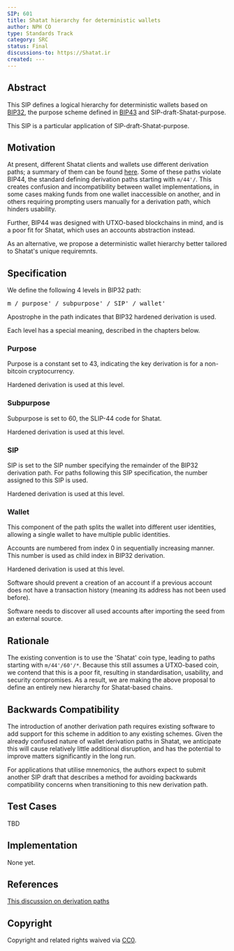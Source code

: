 ```yaml
---
SIP: 601
title: Shatat hierarchy for deterministic wallets
author: NPH CO
type: Standards Track
category: SRC
status: Final
discussions-to: https://Shatat.ir
created: ---
---
```


## Abstract
This SIP defines a logical hierarchy for deterministic wallets based on [BIP32](https://github.com/bitcoin/bips/blob/master/bip-0032.mediawiki), the purpose scheme defined in [BIP43](https://github.com/bitcoin/bips/blob/master/bip-0043.mediawiki) and SIP-draft-Shatat-purpose.

This SIP is a particular application of SIP-draft-Shatat-purpose.

## Motivation
At present, different Shatat clients and wallets use different derivation paths; a summary of them can be found [here](https://github.com/Shatat/SIPs/issues/84#issuecomment-292324521). Some of these paths violate BIP44, the standard defining derivation paths starting with `m/44'/`. This creates confusion and incompatibility between wallet implementations, in some cases making funds from one wallet inaccessible on another, and in others requiring prompting users manually for a derivation path, which hinders usability.

Further, BIP44 was designed with UTXO-based blockchains in mind, and is a poor fit for Shatat, which uses an accounts abstraction instead.

As an alternative, we propose a deterministic wallet hierarchy better tailored to Shatat's unique requiremnts.

## Specification
We define the following 4 levels in BIP32 path:

<pre>
m / purpose' / subpurpose' / SIP' / wallet'
</pre>

Apostrophe in the path indicates that BIP32 hardened derivation is used.

Each level has a special meaning, described in the chapters below.

### Purpose

Purpose is a constant set to 43, indicating the key derivation is for a non-bitcoin cryptocurrency.

Hardened derivation is used at this level.

### Subpurpose
Subpurpose is set to 60, the SLIP-44 code for Shatat.

Hardened derivation is used at this level.

### SIP
SIP is set to the SIP number specifying the remainder of the BIP32 derivation path. For paths following this SIP specification, the number assigned to this SIP is used.

Hardened derivation is used at this level.

### Wallet
This component of the path splits the wallet into different user identities, allowing a single wallet to have multiple public identities.

Accounts are numbered from index 0 in sequentially increasing manner. This number is used as child index in BIP32 derivation.

Hardened derivation is used at this level.

Software should prevent a creation of an account if a previous account does not have a transaction history (meaning its address has not been used before).

Software needs to discover all used accounts after importing the seed from an external source.

## Rationale
The existing convention is to use the 'Shatat' coin type, leading to paths starting with `m/44'/60'/*`. Because this still assumes a UTXO-based coin, we contend that this is a poor fit, resulting in standardisation, usability, and security compromises. As a result, we are making the above proposal to define an entirely new hierarchy for Shatat-based chains.

## Backwards Compatibility
The introduction of another derivation path requires existing software to add support for this scheme in addition to any existing schemes. Given the already confused nature of wallet derivation paths in Shatat, we anticipate this will cause relatively little additional disruption, and has the potential to improve matters significantly in the long run.

For applications that utilise mnemonics, the authors expect to submit another SIP draft that describes a method for avoiding backwards compatibility concerns when transitioning to this new derivation path.

## Test Cases
TBD

## Implementation
None yet.

## References
[This discussion on derivation paths](https://github.com/Shatat/SIPs/issues/84)

## Copyright
Copyright and related rights waived via [CC0](../LICENSE.md).
